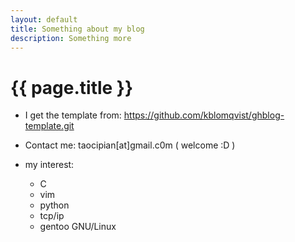 ```yaml
---
layout: default
title: Something about my blog
description: Something more
---
```


{{ page.title }}
================

* I get the template from: https://github.com/kblomqvist/ghblog-template.git 

* Contact me: taocipian[at]gmail.c0m ( welcome :D )

* my interest:
    * C 
    * vim
    * python
    * tcp/ip
    * gentoo GNU/Linux
